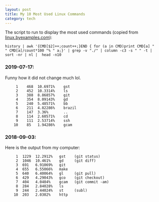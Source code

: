 ```yaml
---
layout: post
title: My 10 Most Used Linux Commands
category: tech
---
```


The script to run to display the most used commands (copied from [linux.byexamples.com](https://linux.byexamples.com/archives/332/what-is-your-10-common-linux-commands/)):

```
history | awk '{CMD[$2]++;count++;}END { for (a in CMD)print CMD[a] " " CMD[a]/count*100 "% " a;}' | grep -v "./" | column -c3 -s " " -t | sort -nr | nl |  head -n10
```

### 2019-07-17:
Funny how it did not change much lol.
```
     1    468  10.6971%    gst
     2    452  10.3314%    ls
     3    388  8.86857%    git
     4    354  8.09143%    gd
     5    240  5.48571%    bb
     6    211  4.82286%    brazil
     7    147  3.36%       ..
     8    114  2.60571%    cd
     9    111  2.53714%    ssh
    10    85   1.94286%    gcam
```

### 2018-09-03:

Here is the output from my computer:
```
     1	1229  12.2912%   gst    (git status)
     2	1046  10.461%    gd     (git diff)
     3	691   6.91069%   git
     4	655   6.55066%   make
     5	640   6.40064%   gl     (git pull)
     6	429   4.29043%   gco    (git checkout)
     7	404   4.0404%    gcam   (git commit -am)
     8	284   2.84028%   ls 
     9	244   2.44024%   st     (subl)
    10	203   2.0302%    http
```